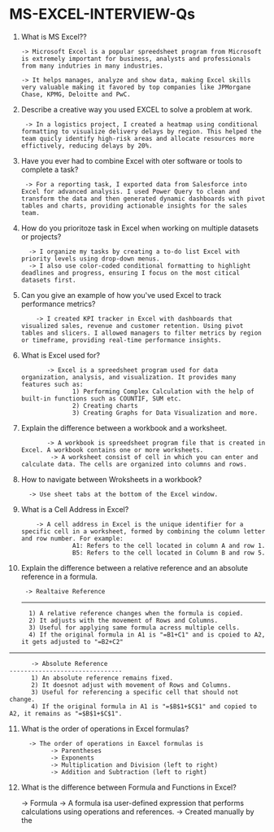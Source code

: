 # MS-EXCEL-INTERVIEW-Qs

1) What is MS Excel??
   
       -> Microsoft Excel is a popular spreedsheet program from Microsoft is extremely important for business, analysts and professionals from many indutries in many industries.
   
       -> It helps manages, analyze and show data, making Excel skills very valuable making it favored by top companies like JPMorgane Chase, KPMG, Deloitte and PwC.

2) Describe a creative way you used EXCEL to solve a problem at work.
   
        -> In a logistics project, I created a heatmap using conditional formatting to visualize delivery delays by region. This helped the team quicly identify high-risk areas and allocate resources more effictively, reducing delays by 20%.

3) Have you ever had to combine Excel with oter software or tools to complete a task?

        -> For a reporting task, I exported data from Salesforce into Excel for advanced analysis. I used Power Query to clean and transform the data and then generated dynamic dashboards with pivot tables and charts, providing actionable insights for the sales team.

4) How do you prioritoze task in Excel when working on multiple datasets or projects?

         -> I organize my tasks by creating a to-do list Excel with priority levels using drop-down menus.
         -> I also use color-coded conditional formatting to highlight deadlines and progress, ensuring I focus on the most citical datasets first.

5) Can you give an example of how you've used Excel to track performance metrics?

           -> I created KPI tracker in Excel with dashboards that visualized sales, revenue and customer retention. Using pivot tables and slicers. I allowed managers to filter metrics by region or timeframe, providing real-time performance insights.

6) What is Excel used for?

              -> Excel is a spreedsheet program used for data organization, analysis, and visualization. It provides many features such as:
                     1) Performing Complex Calculation with the help of built-in functions such as COUNTIF, SUM etc.
                     2) Creating charts
                     3) Creating Graphs for Data Visualization and more.

7) Explain the difference between a workbook and a worksheet.

              -> A workbook is spreedsheet program file that is created in Excel. A workbook contains one or more worksheets.
               -> A worksheet consist of cell in which you can enter and calculate data. The cells are organized into columns and rows.

8) How to navigate between Wroksheets in a workbook?

         -> Use sheet tabs at the bottom of the Excel window.
   
9) What is a Cell Address in Excel?

           -> A cell address in Excel is the unique identifier for a specific cell in a worksheet, formed by combining the column letter and row number. For example:
                     A1: Refers to the cell located in column A and row 1.
                     B5: Refers to the cell located in Column B and row 5.

10) Explain the difference between a relative reference and an absolute reference in a formula.

         -> Realtaive Reference
    -------------------------------
          1) A relative reference changes when the formula is copied.
          2) It adjusts with the movement of Rows and Columns.
          3) Useful for applying same formula acress multiple cells.
          4) If the original formula in A1 is "=B1+C1" and is cpoied to A2, it gets adjusted to "=B2+C2"
----------------------------------------------------------------------------------------------

          -> Absolute Reference
    -------------------------------
          1) An absolute reference remains fixed.
          2) It doesnot adjust with movement of Rows and Columns.
          3) Useful for referencing a specific cell that should not change.
          4) If the original formula in A1 is "=$B$1+$C$1" and copied to A2, it remains as "=$B$1+$C$1".

11) What is the order of operations in Excel formulas?

          -> The order of operations in Eaxcel formulas is
                -> Parentheses
                -> Exponents
                -> Multiplication and Division (left to right)
                -> Addition and Subtraction (left to right)


12) What is the difference between Formula and Functions in Excel?

    -> Formula
           -> A formula isa user-defined expression that performs calculations using operations and references.
             -> Created manually by the 

